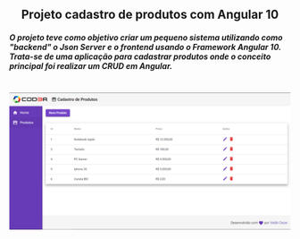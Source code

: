 <div align="center">

## Projeto cadastro de produtos com Angular 10

</div>

##### O projeto teve como objetivo criar um pequeno sistema utilizando como "backend" o Json Server e o frontend usando o Framework Angular 10. Trata-se de uma aplicação para cadastrar produtos onde o conceito principal foi realizar um CRUD em Angular.

#

![Logo do Markdown](https://github.com/ValdirCezar/Angular-App/blob/ccc1496af16a9291b8ba4a18549b5b150793b85a/frontend/src/assets/img/projetoFinal.png?raw=true)
